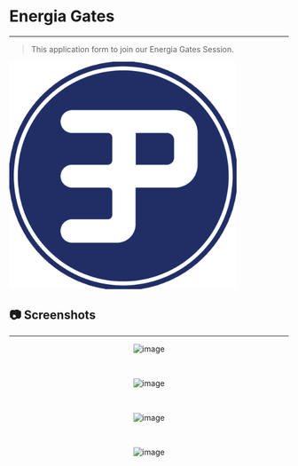 # Energia Gates

---

> This application form to join our Energia Gates Session.

<img src="logo.png" style="zoom:40%;" />

## 📷 Screenshots

---

<div align="center">

![image](screenshots/homepage.png)

<br/>

![image](screenshots/form1.png)

<br/>

![image](screenshots/form2.png)

<br/>

![image](screenshots/confirmationpage.png)

</div>
